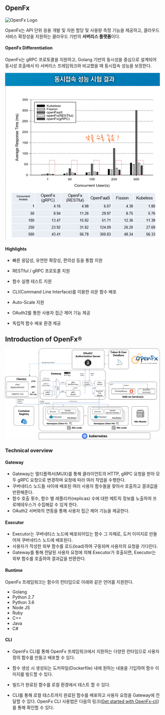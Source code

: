 ## OpenFx 

![OpenFx Logo](https://github.com/keti-openfx/openfx/raw/master/OpenFx.png)

OpenFx는 API 단위 응용 개발 및 자원 할당 및 사용량 측정 기능을 제공하고, 클라우드 서비스 확장성을 지원하는 클라우드 기반의 **서버리스 플랫폼**이다.



#### OpenFx  Differentiation

OpenFx는 gRPC 프로토콜을 지원하고, Golang 기반의 동시성을 중심으로 설계되어 동시성 호출에서 타 서버리스 프레임워크와 비교했을 때 동시접속 성능을 보장한다.

![result_graph](./result_graph.PNG)



#### Highlights

- 빠른 응답성, 유연한 확장성, 편의성 등을 통합 지원

- RESTful / gRPC 프로토콜 지원

- 함수 실행 테스트 지원

- CLI(Command Line Interface)를 이용한 쉬운 함수 배포

- Auto-Scale 지원

- OAuth2를 통한 사용자 접근 제어 기능 제공

- 독립적 함수 배포 환경 제공

  

## Introduction of OpenFx®

[![Architecture of the OpenFx](./OpenFx_Architecture_auth.png)](https://github.com/keti-openfx/openfx/blob/master/OpenFx_Architecture.png)

### Technical overview

#### Gateway

- Gateway는 멀티플렉서(MUX)를 통해 클라이언트의 HTTP, gRPC 요청을 받아 모두 gRPC 요청으로 변경하며 요청에 따라 여러 작업을 수행한다.
- 쿠버네티스 노드들 사이에 배포된 여러 사용자 함수들을 찾아서 호출하고 결과값을 반환해준다.
- 함수 호출 횟수, 함수 별 레플리카(replicas) 수에 대한 메트릭 정보를 노출하여 프로메테우스가 수집해갈 수 있게 한다.
- OAuth2 서버와의 연동을 통해 사용자 접근 제어 기능을 제공한다.

#### Executor

- Executor는 쿠버네티스 노드에 배포되어있는 함수 그 자체로, 도커 이미지로 만들어져 쿠버네티스 노드에 배포된다.
- 사용자가 작성한 외부 함수를 로드(load)하여 구동되며 사용자의 요청을 기다린다.
- Gateway를 통해 전달된 사용자 요청에 의해 Executor가 호출되면, Executor는 외부 함수를 호출하여 결과값을 반환한다.

#### Runtime

OpenFx 프레임워크는 함수의 런타임으로 아래와 같은 언어를 지원한다.

- Golang
- Python 2.7
- Python 3.6
- Node JS
- Ruby
- C++
- Java
- C#

#### CLI

- OpenFx CLI를 통해 OpenFx 프레임워크에서 지원하는 다양한 런타임으로 사용자 정의 함수를 만들고 배포할 수 있다.

- 함수 생성 시 생성되는 도커파일(Dockerfile) 내에 원하는 내용을 기입하여 함수 이미지를 빌드할 수 있다.

- 빌드가 완료된 함수를 로컬 환경에서 테스트 할 수 있다.

- CLI를 통해 로컬 테스트까지 완료된 함수를 배포하고 사용자 요청을 Gateway에 전달할 수 있다. OpenFx CLI 사용법은 다음의 링크([Get started with OpenFx-cli](https://github.com/keti-openfx/openfx-cli/blob/master/README.md))를 통해 확인할 수 있다.

